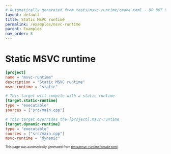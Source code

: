 ```yaml
---
# Automatically generated from tests/msvc-runtime/cmake.toml - DO NOT EDIT
layout: default
title: Static MSVC runtime
permalink: /examples/msvc-runtime
parent: Examples
nav_order: 8
---
```


# Static MSVC runtime



```toml
[project]
name = "msvc-runtime"
description = "Static MSVC runtime"
msvc-runtime = "static"

# This target will compile with a static runtime
[target.static-runtime]
type = "executable"
sources = ["src/main.cpp"]

# This target overrides the [project].msvc-runtime
[target.dynamic-runtime]
type = "executable"
sources = ["src/main.cpp"]
msvc-runtime = "dynamic"
```



<sup><sub>This page was automatically generated from [tests/msvc-runtime/cmake.toml](https://github.com/build-cpp/cmkr/tree/main/tests/msvc-runtime/cmake.toml).</sub></sup>
